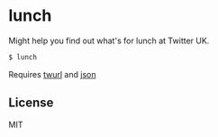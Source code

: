 # lunch

Might help you find out what's for lunch at Twitter UK.

```bash
$ lunch
```

Requires [twurl][twurl] and [json][json]

## License

MIT

[twurl]: https://github.com/twitter/twurl
[json]: https://github.com/trentm/json

